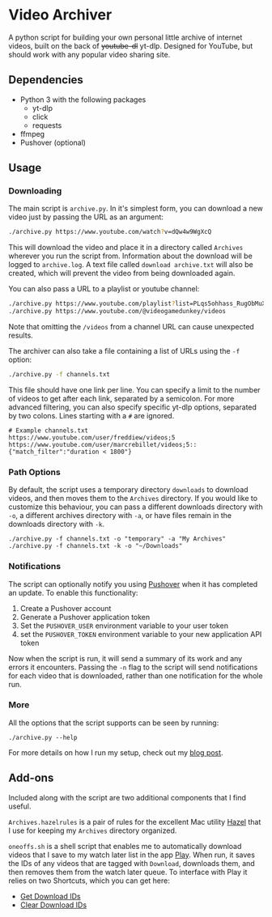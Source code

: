 # Video Archiver
A python script for building your own personal little archive of internet videos, built on the back of ~~youtube-dl~~ yt-dlp. Designed for YouTube, but should work with any popular video sharing site.

## Dependencies
- Python 3 with the following packages
	- yt-dlp
	- click
	- requests
- ffmpeg
- Pushover (optional)

## Usage
### Downloading
The main script is `archive.py`. In it's simplest form, you can download a new video just by passing the URL as an argument:
```sh
./archive.py https://www.youtube.com/watch?v=dQw4w9WgXcQ
```
This will download the video and place it in a directory called `Archives` wherever you run the script from. Information about the download will be logged to `archive.log`. A text file called `download archive.txt` will also be created, which will prevent the video from being downloaded again.

You can also pass a URL to a playlist or youtube channel:
```sh
./archive.py https://www.youtube.com/playlist?list=PLqs5ohhass_RugObMuXClrZh7dP0g4e5l
./archive.py https://www.youtube.com/@videogamedunkey/videos
```
Note that omitting the `/videos` from a channel URL can cause unexpected results.

The archiver can also take a file containing a list of URLs using the `-f` option:

```sh
./archive.py -f channels.txt
```
This file should have one link per line. You can specify a limit to the number of videos to get after each link, separated by a semicolon. For more advanced filtering, you can also specify specific yt-dlp options, separated by two colons. Lines starting with a `#` are ignored.
```
# Example channels.txt
https://www.youtube.com/user/freddiew/videos;5
https://www.youtube.com/user/marcrebillet/videos;5::{"match_filter":"duration < 1800"}
```

### Path Options
By default, the script uses a temporary directory `downloads` to download videos, and then moves them to the `Archives` directory. If you would like to customize this behaviour, you can pass a different downloads directory with `-o`, a different archives directory with `-a`, or have files remain in the downloads directory with `-k`.
```
./archive.py -f channels.txt -o "temporary" -a "My Archives"
./archive.py -f channels.txt -k -o "~/Downloads"
```

### Notifications
The script can optionally notify you using [Pushover](https://pushover.net) when it has completed an update. To enable this functionality:
1. Create a Pushover account
1. Generate a Pushover application token
1. Set the `PUSHOVER_USER` environment variable to your user token
1. set the `PUSHOVER_TOKEN` environment variable to your new application API token

Now when the script is run, it will send a summary of its work and any errors it encounters. Passing the `-n` flag to the script will send notifications for each video that is downloaded, rather than one notification for the whole run.

### More
All the options that the script supports can be seen by running:
```
./archive.py --help
```
For more details on how I run my setup, check out my [blog post](https://treeb.net/2022/12/17/youtube-archiver).

## Add-ons
Included along with the script are two additional components that I find useful.

`Archives.hazelrules` is a pair of rules for the excellent Mac utility [Hazel](https://www.noodlesoft.com) that I use for keeping my `Archives` directory organized.

`oneoffs.sh` is a shell script that enables me to automatically download videos that I save to my watch later list in the app [Play](https://apps.apple.com/us/app/play-save-videos-watch-later/id1596506190). When run, it saves the IDs of any videos that are tagged with `Download`, downloads them, and then removes them from the watch later queue. To interface with Play it relies on two Shortcuts, which you can get here:
- [Get Download IDs](https://www.icloud.com/shortcuts/7ee52b9415bc41758924e7eb8b57de99)
- [Clear Download IDs](https://www.icloud.com/shortcuts/88565a9fda414493a0470ee9eb2e9d8c)